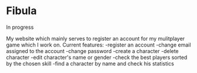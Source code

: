 # Fibula

In progress

My website which mainly serves to register an account for my mulitplayer game which I work on. 
Current features:
-register an account
-change email assigned to the account
-change password
-create a character
-delete character
-edit character's name or gender
-check the best players sorted by the chosen skill
-find a character by name and check his statistics
